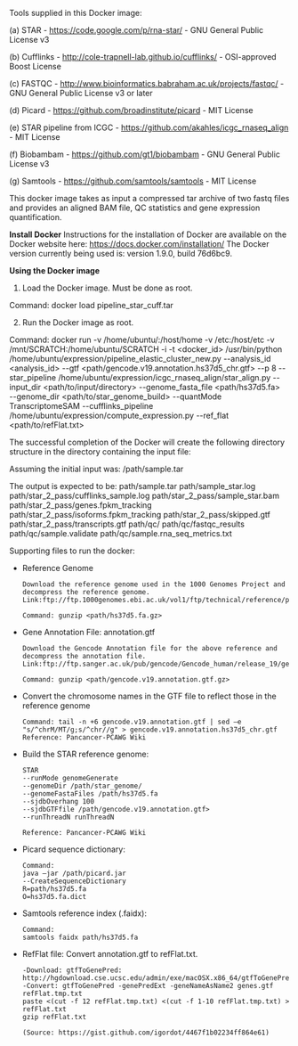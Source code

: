 Tools supplied in this Docker image:

(a) STAR - https://code.google.com/p/rna-star/ - GNU General Public License v3

(b) Cufflinks - http://cole-trapnell-lab.github.io/cufflinks/ - OSI-approved Boost License

(c) FASTQC - http://www.bioinformatics.babraham.ac.uk/projects/fastqc/ - GNU General Public License v3 or later

(d) Picard - https://github.com/broadinstitute/picard - MIT License

(e) STAR pipeline from ICGC - https://github.com/akahles/icgc_rnaseq_align - MIT License

(f) Biobambam - https://github.com/gt1/biobambam - GNU General Public License v3

(g) Samtools - https://github.com/samtools/samtools - MIT License


This docker image takes as input a compressed tar archive of two fastq files and provides an aligned BAM file, QC statistics and gene expression quantification.

****Install Docker****
Instructions for the installation of Docker are available on the Docker website here: https://docs.docker.com/installation/
The Docker version currently being used is: version 1.9.0, build 76d6bc9. 


****Using the Docker image****

1.  Load the Docker image. Must be done as root. 

Command: docker load pipeline_star_cuff.tar

2.  Run the Docker image as root.

Command: docker run -v /home/ubuntu/:/host/home -v /etc:/host/etc -v /mnt/SCRATCH:/home/ubuntu/SCRATCH -i -t <docker_id> /usr/bin/python /home/ubuntu/expression/pipeline_elastic_cluster_new.py 
--analysis_id <analysis_id> 
--gtf <path/gencode.v19.annotation.hs37d5_chr.gtf> 
--p 8 
--star_pipeline /home/ubuntu/expression/icgc_rnaseq_align/star_align.py 
--input_dir <path/to/input/directory> 
--genome_fasta_file <path/hs37d5.fa>  
--genome_dir <path/to/star_genome_build> 
--quantMode TranscriptomeSAM 
--cufflinks_pipeline /home/ubuntu/expression/compute_expression.py
--ref_flat <path/to/refFlat.txt>

The successful completion of the Docker will create the following directory structure in the directory containing the input file:

Assuming the initial input was: /path/sample.tar

 The output is expected to be:
 path/sample.tar
 path/sample_star.log
 path/star_2_pass/cufflinks_sample.log
 path/star_2_pass/sample_star.bam
 path/star_2_pass/genes.fpkm_tracking
 path/star_2_pass/isoforms.fpkm_tracking
 path/star_2_pass/skipped.gtf
 path/star_2_pass/transcripts.gtf
 path/qc/
 path/qc/fastqc_results
 path/qc/sample.validate
 path/qc/sample.rna_seq_metrics.txt


Supporting files to run the docker:

*   Reference Genome

        Download the reference genome used in the 1000 Genomes Project and decompress the reference genome.
        Link:ftp://ftp.1000genomes.ebi.ac.uk/vol1/ftp/technical/reference/phase2_reference_assembly_sequence/hs37d5.fa.gz

        Command: gunzip <path/hs37d5.fa.gz> 


*   Gene Annotation File: annotation.gtf

        Download the Gencode Annotation file for the above reference and decompress the annotation file.
        Link:ftp://ftp.sanger.ac.uk/pub/gencode/Gencode_human/release_19/gencode.v19.annotation.gtf.gz

        Command: gunzip <path/gencode.v19.annotation.gtf.gz>

*   Convert the chromosome names in the GTF file to reflect those in the reference genome

        Command: tail -n +6 gencode.v19.annotation.gtf | sed –e  "s/^chrM/MT/g;s/^chr//g" > gencode.v19.annotation.hs37d5_chr.gtf
        Reference: Pancancer-PCAWG Wiki

*   Build the STAR reference genome:

        STAR
        --runMode genomeGenerate 
        --genomeDir /path/star_genome/ 
        --genomeFastaFiles /path/hs37d5.fa
        --sjdbOverhang 100 
        --sjdbGTFfile /path/gencode.v19.annotation.gtf> 
        --runThreadN runThreadN

        Reference: Pancancer-PCAWG Wiki


*   Picard sequence dictionary:

        Command:
        java –jar /path/picard.jar 
        --CreateSequenceDictionary 
        R=path/hs37d5.fa 
        O=hs37d5.fa.dict


*   Samtools reference index (.faidx): 

        Command: 
        samtools faidx path/hs37d5.fa

*   RefFlat file: Convert annotation.gtf to refFlat.txt.
        
        -Download: gtfToGenePred: http://hgdownload.cse.ucsc.edu/admin/exe/macOSX.x86_64/gtfToGenePred
        -Convert: gtfToGenePred -genePredExt -geneNameAsName2 genes.gtf refFlat.tmp.txt
        paste <(cut -f 12 refFlat.tmp.txt) <(cut -f 1-10 refFlat.tmp.txt) > refFlat.txt
        gzip refFlat.txt
    
        (Source: https://gist.github.com/igordot/4467f1b02234ff864e61)


